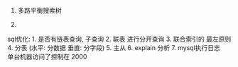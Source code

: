 
1. 多路平衡搜索树

2. 

sql优化:
    1. 是否有链表查询, 子查询
    2. 联表 进行分开查询
    3. 联合索引的 最左原则
    4. 分表 (水平: 分数据 垂直: 分字段)
    5. 主从
    6. explain 分析
    7. mysql执行日志    
    单台机器访问了控制在 2000